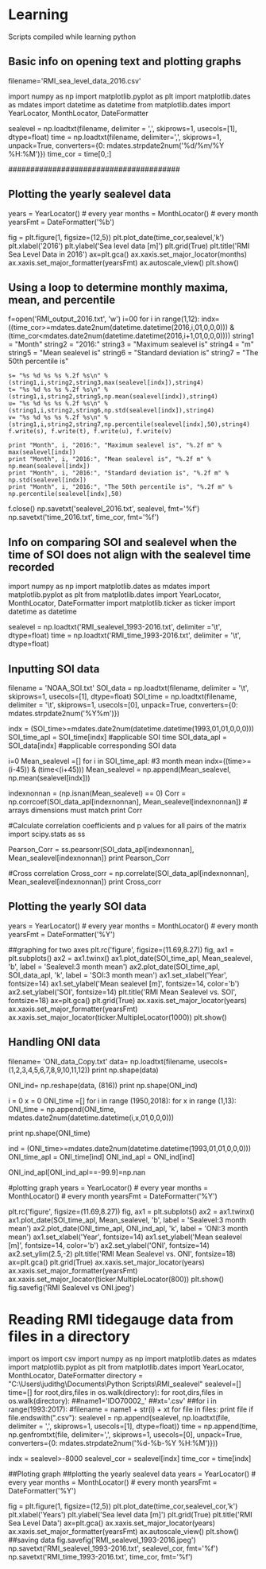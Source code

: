 # Learning
Scripts compiled while learning python

## Basic info on opening text and plotting graphs
filename='RMI_sea_level_data_2016.csv'

import numpy as np
import matplotlib.pyplot as plt
import matplotlib.dates as mdates
import datetime as datetime
from matplotlib.dates import YearLocator, MonthLocator, DateFormatter

sealevel = np.loadtxt(filename, delimiter = ',', skiprows=1, usecols=[1], dtype=float)
time = np.loadtxt(filename, delimiter=',', skiprows=1, unpack=True, converters={0: mdates.strpdate2num('%d/%m/%Y %H:%M')})
time_cor = time[0,:]

#######################################
## Plotting the yearly sealevel data
years = YearLocator()   # every year
months = MonthLocator()  # every month
yearsFmt = DateFormatter('%b')

fig = plt.figure(1, figsize=(12,5))
plt.plot_date(time_cor,sealevel,'k')
plt.xlabel('2016')
plt.ylabel('Sea level data [m]')
plt.grid(True)
plt.title('RMI Sea Level Data in 2016')
ax=plt.gca()
ax.xaxis.set_major_locator(months)
ax.xaxis.set_major_formatter(yearsFmt)
ax.autoscale_view()
plt.show()

## Using a loop to determine monthly maxima, mean, and percentile
f=open('RMI_output_2016.txt', 'w')
i=00
for i in range(1,12):
    indx=((time_cor>=mdates.date2num(datetime.datetime(2016,i,01,0,0,0))) & (time_cor<mdates.date2num(datetime.datetime(2016,i+1,01,0,0,0))))
    string1 = "Month"
    string2 = "2016:"
    string3 = "Maximum sealevel is"
    string4 = "m"
    string5 = "Mean sealevel is"
    string6 = "Standard deviation is"
    string7 = "The 50th percentile is"
    
    s= "%s %d %s %s %.2f %s\n" %(string1,i,string2,string3,max(sealevel[indx]),string4)
    t= "%s %d %s %s %.2f %s\n" %(string1,i,string2,string5,np.mean(sealevel[indx]),string4)
    u= "%s %d %s %s %.2f %s\n" %(string1,i,string2,string6,np.std(sealevel[indx]),string4)
    v= "%s %d %s %s %.2f %s\n" %(string1,i,string2,string7,np.percentile(sealevel[indx],50),string4)
    f.write(s), f.write(t), f.write(u), f.write(v)
    
    print "Month", i, "2016:", "Maximum sealevel is", "%.2f m" % max(sealevel[indx])
    print "Month", i, "2016:", "Mean sealevel is", "%.2f m" % np.mean(sealevel[indx])
    print "Month", i, "2016:", "Standard deviation is", "%.2f m" % np.std(sealevel[indx])
    print "Month", i, "2016:", "The 50th percentile is", "%.2f m" % np.percentile(sealevel[indx],50)

f.close()
np.savetxt('sealevel_2016.txt', sealevel, fmt='%f')
np.savetxt('time_2016.txt', time_cor, fmt='%f')

## Info on comparing SOI and sealevel when the time of SOI does not align with the sealevel time recorded
import numpy as np
import matplotlib.dates as mdates
import matplotlib.pyplot as plt
from matplotlib.dates import YearLocator, MonthLocator, DateFormatter
import matplotlib.ticker as ticker
import datetime as datetime

sealevel = np.loadtxt('RMI_sealevel_1993-2016.txt', delimiter ='\t', dtype=float)
time = np.loadtxt('RMI_time_1993-2016.txt', delimiter = '\t', dtype=float)

## Inputting SOI data
filename = 'NOAA_SOI.txt'
SOI_data = np.loadtxt(filename, delimiter = '\t', skiprows=1, usecols=[1], dtype=float)
SOI_time = np.loadtxt(filename, delimiter = '\t', skiprows=1, usecols=[0], unpack=True, converters={0: mdates.strpdate2num('%Y%m')})

indx = (SOI_time>=mdates.date2num(datetime.datetime(1993,01,01,0,0,0)))
SOI_time_apl = SOI_time[indx] #applicable SOI time
SOI_data_apl = SOI_data[indx] #applicable corresponding SOI data

i=0
Mean_sealevel =[]
for i in SOI_time_apl:
    #3 month mean
    indx=((time>=(i-45)) & (time<(i+45)))
    Mean_sealevel = np.append(Mean_sealevel, np.mean(sealevel[indx]))
    
indexnonnan = (np.isnan(Mean_sealevel) == 0)
Corr = np.corrcoef(SOI_data_apl[indexnonnan], Mean_sealevel[indexnonnan]) # arrays dimensions must match
print Corr

#Calculate correlation coefficients and p values for all pairs of the matrix
import scipy.stats as ss

Pearson_Corr = ss.pearsonr(SOI_data_apl[indexnonnan], Mean_sealevel[indexnonnan])
print Pearson_Corr

#Cross correlation
Cross_corr = np.correlate(SOI_data_apl[indexnonnan], Mean_sealevel[indexnonnan])
print Cross_corr

## Plotting the yearly SOI data
years = YearLocator()   # every year
months = MonthLocator()  # every month
yearsFmt = DateFormatter('%Y')

##graphing for two axes
plt.rc('figure', figsize=(11.69,8.27))
fig, ax1 = plt.subplots()
ax2 = ax1.twinx()
ax1.plot_date(SOI_time_apl, Mean_sealevel, 'b', label = 'Sealevel:3 month mean')
ax2.plot_date(SOI_time_apl, SOI_data_apl, 'k', label = 'SOI:3 month mean')
ax1.set_xlabel('Year', fontsize=14)
ax1.set_ylabel('Mean sealevel [m]', fontsize=14, color='b')
ax2.set_ylabel('SOI', fontsize=14)
plt.title('RMI Mean Sealevel vs. SOI', fontsize=18)
ax=plt.gca()
plt.grid(True)
ax.xaxis.set_major_locator(years)
ax.xaxis.set_major_formatter(yearsFmt)
ax.xaxis.set_major_locator(ticker.MultipleLocator(1000))
plt.show()

## Handling ONI data
filename= 'ONI_data_Copy.txt'
data= np.loadtxt(filename, usecols=(1,2,3,4,5,6,7,8,9,10,11,12))
print np.shape(data)

ONI_ind= np.reshape(data, (816))
print np.shape(ONI_ind)

i = 0
x = 0
ONI_time =[]
for i in range (1950,2018):
    for x in range (1,13):
        ONI_time = np.append(ONI_time, mdates.date2num(datetime.datetime(i,x,01,0,0,0)))

print np.shape(ONI_time)

ind = (ONI_time>=mdates.date2num(datetime.datetime(1993,01,01,0,0,0)))
ONI_time_apl = ONI_time[ind]
ONI_ind_apl = ONI_ind[ind]

ONI_ind_apl[ONI_ind_apl==-99.9]=np.nan

#plotting graph
years = YearLocator()   # every year
months = MonthLocator()  # every month
yearsFmt = DateFormatter('%Y')

plt.rc('figure', figsize=(11.69,8.27))
fig, ax1 = plt.subplots()
ax2 = ax1.twinx()
ax1.plot_date(SOI_time_apl, Mean_sealevel, 'b', label = 'Sealevel:3 month mean')
ax2.plot_date(ONI_time_apl, ONI_ind_apl, 'k', label = 'ONI:3 month mean')
ax1.set_xlabel('Year', fontsize=14)
ax1.set_ylabel('Mean sealevel [m]', fontsize=14, color='b')
ax2.set_ylabel('ONI', fontsize=14)
ax2.set_ylim(2.5,-2)
plt.title('RMI Mean Sealevel vs. ONI', fontsize=18)
ax=plt.gca()
plt.grid(True)
ax.xaxis.set_major_locator(years)
ax.xaxis.set_major_formatter(yearsFmt)
ax.xaxis.set_major_locator(ticker.MultipleLocator(800))
plt.show()
fig.savefig('RMI Sealevel vs ONI.jpeg')

# Reading RMI tidegauge data from files in a directory

import os
import csv
import numpy as np
import matplotlib.dates as mdates
import matplotlib.pyplot as plt
from matplotlib.dates import YearLocator, MonthLocator, DateFormatter
directory = "C:\Users\judithg\Documents\Python Scripts\RMI_sealevel"
sealevel=[]
time=[]
for root,dirs,files in os.walk(directory):
for root,dirs,files in os.walk(directory):
    ##name1='IDO70002_'
    ##xt='.csv'
    ##for i in range(1993:2017):
       #filename = name1 + str(i) + xt
    for file in files:
        print file
        if file.endswith(".csv"):
            sealevel = np.append(sealevel, np.loadtxt(file, delimiter = ',', skiprows=1, usecols=[1], dtype=float))
            time = np.append(time, np.genfromtxt(file, delimiter=',', skiprows=1, usecols=[0], unpack=True, converters={0: mdates.strpdate2num('%d-%b-%Y %H:%M')}))

indx = sealevel>-8000
sealevel_cor = sealevel[indx]
time_cor = time[indx]

##Ploting graph
##plotting the yearly sealevel data
years = YearLocator()   # every year
months = MonthLocator()  # every month
yearsFmt = DateFormatter('%Y')

fig = plt.figure(1, figsize=(12,5))
plt.plot_date(time_cor,sealevel_cor,'k')
plt.xlabel('Years')
plt.ylabel('Sea level data [m]')
plt.grid(True)
plt.title('RMI Sea Level Data')
ax=plt.gca()
ax.xaxis.set_major_locator(years)
ax.xaxis.set_major_formatter(yearsFmt)
ax.autoscale_view()
plt.show()
##saving data
fig.savefig('RMI_sealevel_1993-2016.jpeg')
np.savetxt('RMI_sealevel_1993-2016.txt', sealevel_cor, fmt='%f')
np.savetxt('RMI_time_1993-2016.txt', time_cor, fmt='%f')
